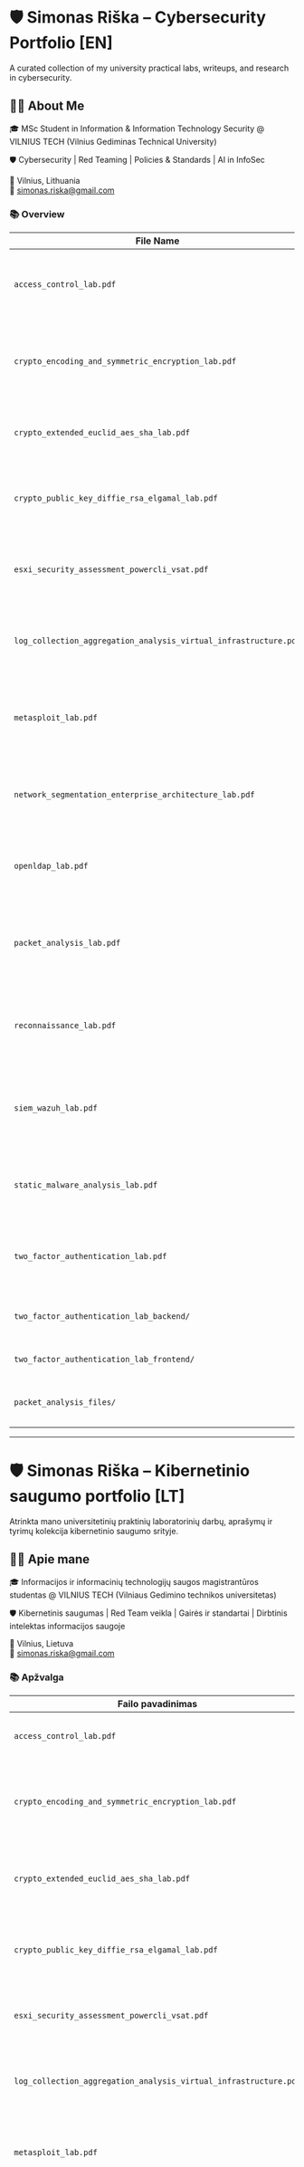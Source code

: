 # 🛡️ Simonas Riška – Cybersecurity Portfolio [EN]

A curated collection of my university practical labs, writeups, and research in cybersecurity.

## 👨‍🎓 About Me

🎓 MSc Student in Information & Information Technology Security @ VILNIUS TECH (Vilnius Gediminas Technical University)

🛡️ Cybersecurity | Red Teaming | Policies & Standards | AI in InfoSec<br>

📍 Vilnius, Lithuania<br>
📧 simonas.riska@gmail.com

### 📚 Overview

| File Name | Description |
|-----------|-------------|
| `access_control_lab.pdf` | Lab on implementing role-based access control and permission logic. |
| `crypto_encoding_and_symmetric_encryption_lab.pdf` | Lab on encoding systems and symmetric encryption using Caesar, XOR, AES. |
| `crypto_extended_euclid_aes_sha_lab.pdf` | Lab on modular arithmetic, AES encryption, and SHA256 hashing. |
| `crypto_public_key_diffie_rsa_elgamal_lab.pdf` | Lab on public-key cryptography using Diffie-Hellman, RSA, ElGamal. |
| `esxi_security_assessment_powercli_vsat.pdf` | ESXi security assessment using PowerCLI and VSAT with CIS Benchmark. |
| `log_collection_aggregation_analysis_virtual_infrastructure.pdf` | Report on log collection, aggregation, and analysis in virtual infrastructure. |
| `metasploit_lab.pdf` | Practical lab using Metasploit to exploit known services and document findings. |
| `network_segmentation_enterprise_architecture_lab.pdf` | Enterprise network segmentation with VLANs, DMZ, firewall rules. |
| `openldap_lab.pdf` | Lab on setting up OpenLDAP with user groups and secure authentication. |
| `packet_analysis_lab.pdf` | Packet analysis lab using Wireshark to examine network protocols and traffic. |
| `reconnaissance_lab.pdf` | Lab demonstrating passive and active reconnaissance using industry tools. |
| `siem_wazuh_lab.pdf` | Lab on implementing Wazuh SIEM for log collection and threat detection. |
| `static_malware_analysis_lab.pdf` | Static analysis of malware samples using tools like PEStudio and FlareVM. |
| `two_factor_authentication_lab.pdf` | Lab on implementing two-factor authentication in web applications. |
| `two_factor_authentication_lab_backend/` | Source code for the 2FA lab – back-end logic. |
| `two_factor_authentication_lab_frontend/` | Source code for the 2FA lab – front-end UI. |
| `packet_analysis_files/` | Captured pcap and related files for packet analysis lab. |

---

# 🛡️ Simonas Riška – Kibernetinio saugumo portfolio [LT]
Atrinkta mano universitetinių praktinių laboratorinių darbų, aprašymų ir tyrimų kolekcija kibernetinio saugumo srityje.

## 👨‍🎓 Apie mane

🎓 Informacijos ir informacinių technologijų saugos magistrantūros studentas @ VILNIUS TECH (Vilniaus Gedimino technikos universitetas)

🛡️ Kibernetinis saugumas | Red Team veikla | Gairės ir standartai | Dirbtinis intelektas informacijos saugoje

📍 Vilnius, Lietuva<br>
📧 simonas.riska@gmail.com

### 📚 Apžvalga

| Failo pavadinimas | Aprašymas |
|-------------------|-----------|
| `access_control_lab.pdf` | Laboratorinis darbas apie prieigos kontrolę ir leidimų logiką. |
| `crypto_encoding_and_symmetric_encryption_lab.pdf` | Laboratorinis darbas apie kodavimo sistemas ir simetrinį šifravimą (Caesar, XOR, AES). |
| `crypto_extended_euclid_aes_sha_lab.pdf` | Laboratorinis darbas apie modulinę aritmetiką, AES šifravimą ir SHA256. |
| `crypto_public_key_diffie_rsa_elgamal_lab.pdf` | Laboratorinis darbas apie viešojo rakto kriptografiją: Diffie-Hellman, RSA, ElGamal. |
| `esxi_security_assessment_powercli_vsat.pdf` | ESXi saugumo vertinimas naudojant PowerCLI ir VSAT pagal CIS. |
| `log_collection_aggregation_analysis_virtual_infrastructure.pdf` | Referatas apie žurnalinių įrašų surinkimą, agregavimą ir analizę virtualioje infrastruktūroje. |
| `metasploit_lab.pdf` | Praktinis darbas naudojant Metasploit pažeidžiamumams išnaudoti ir dokumentuoti. |
| `network_segmentation_enterprise_architecture_lab.pdf` | Tinklo segmentavimas įmonės architektūroje su VLAN, DMZ, ugniasienėmis. |
| `openldap_lab.pdf` | Laboratorinis darbas apie OpenLDAP diegimą su naudotojų grupėmis ir saugiu autentifikavimu. |
| `packet_analysis_lab.pdf` | Laboratorinis darbas su Wireshark – tinklo paketų analizė. |
| `reconnaissance_lab.pdf` | Laboratorinis darbas apie pasyvų ir aktyvų žvalgybos etapą naudojant profesionalius įrankius. |
| `siem_wazuh_lab.pdf` | Laboratorinis darbas apie Wazuh SIEM diegimą žurnalų surinkimui ir grėsmių aptikimui. |
| `static_malware_analysis_lab.pdf` | Statinė kenkėjiškų programų analizė naudojant PEStudio, FlareVM. |
| `two_factor_authentication_lab.pdf` | Laboratorinis darbas apie dviejų veiksnių autentifikacijos diegimą. |
| `two_factor_authentication_lab_backend/` | Dviejų veiksnių autentifikacijos laboratorinio darbo serverio (back-end) kodas. |
| `two_factor_authentication_lab_frontend/` | Dviejų veiksnių autentifikacijos laboratorinio darbo kliento (front-end) sąsaja. |
| `packet_analysis_files/` | Pcap ir kiti failai, naudojami paketų analizės laboratoriniame darbe. |
